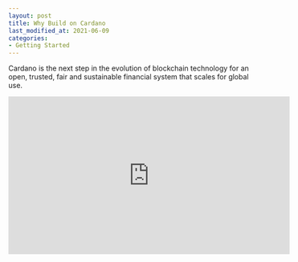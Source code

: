 ```yaml
---
layout: post
title: Why Build on Cardano
last_modified_at: 2021-06-09
categories:
- Getting Started
---
```


Cardano is the next step in the evolution of blockchain technology for
an open, trusted, fair and sustainable financial system that scales for
global use.

<iframe width="560" height="315" src="https://www.youtube.com/embed/sM0_V53_kGo" title="YouTube video player" frameborder="0" allow="accelerometer; autoplay; clipboard-write; encrypted-media; gyroscope; picture-in-picture" allowfullscreen></iframe>
